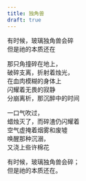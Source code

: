 ```yaml
---
title: 独角兽
draft: true
---
```


<div class="chinese">
有时候，玻璃独角兽会碎<br />
但是祂的本质还在

那只角撞碎在地上，<br />
破碎支离，折射着烛光，<br />
在血肉模糊的身体上<br />
闪耀着无畏的寂静<br />
分崩离析，那沉醉中的时间

一口气吹过，<br />
蜡烛灭了，而碎渣仍闪耀着<br />
空气虚掩着烟雾和废墟<br />
唤醒那种沉溺，<br />
又浇上些许棉花

有时候，玻璃独角兽会碎；<br />
但是祂的本质还在。
</div>
